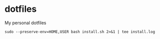 # dotfiles

My personal dotfiles

```shell
sudo --preserve-env=HOME,USER bash install.sh 2>&1 | tee install.log
```
